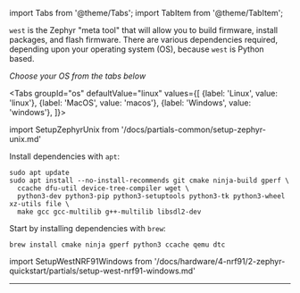 import Tabs from '@theme/Tabs';
import TabItem from '@theme/TabItem';

`west` is the Zephyr "meta tool" that will allow you to build firmware, install packages, and flash firmware. There are various dependencies required, depending upon your operating system (OS), because `west` is Python based.

*Choose your OS from the tabs below*

<Tabs
groupId="os"
defaultValue="linux"
values={[
{label: 'Linux', value: 'linux'},
{label: 'MacOS', value: 'macos'},
{label: 'Windows', value: 'windows'},
]}>

import SetupZephyrUnix from '/docs/partials-common/setup-zephyr-unix.md'

<TabItem value="linux">

Install dependencies with `apt`:

```
sudo apt update
sudo apt install --no-install-recommends git cmake ninja-build gperf \
  ccache dfu-util device-tree-compiler wget \
  python3-dev python3-pip python3-setuptools python3-tk python3-wheel xz-utils file \
  make gcc gcc-multilib g++-multilib libsdl2-dev
```

<SetupZephyrUnix />

</TabItem>
<TabItem value="macos">

Start by installing dependencies with `brew`:

```
brew install cmake ninja gperf python3 ccache qemu dtc
```

<SetupZephyrUnix />

</TabItem>
<TabItem value="windows">

import SetupWestNRF91Windows from '/docs/hardware/4-nrf91/2-zephyr-quickstart/partials/setup-west-nrf91-windows.md'

<SetupWestNRF91Windows />

</TabItem>
</Tabs>

---
